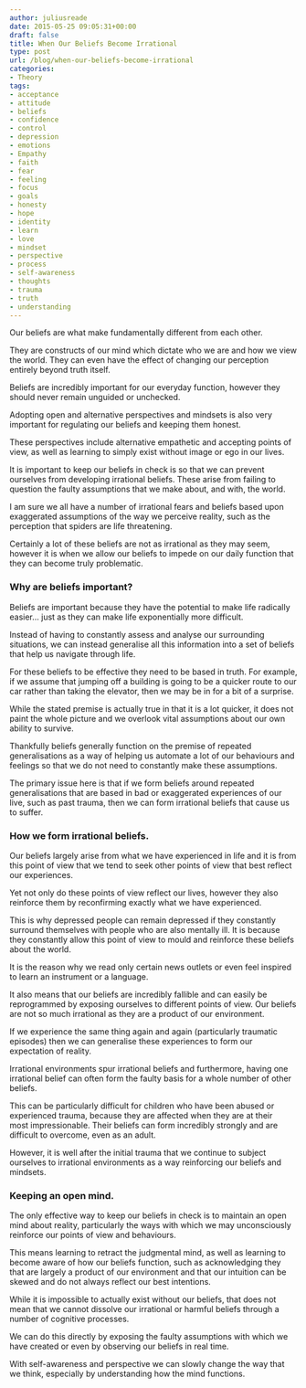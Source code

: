 ```yaml
---
author: juliusreade
date: 2015-05-25 09:05:31+00:00
draft: false
title: When Our Beliefs Become Irrational
type: post
url: /blog/when-our-beliefs-become-irrational
categories:
- Theory
tags:
- acceptance
- attitude
- beliefs
- confidence
- control
- depression
- emotions
- Empathy
- faith
- fear
- feeling
- focus
- goals
- honesty
- hope
- identity
- learn
- love
- mindset
- perspective
- process
- self-awareness
- thoughts
- trauma
- truth
- understanding
---
```


Our beliefs are what make fundamentally different from each other.

They are constructs of our mind which dictate who we are and how we view the world. They can even have the effect of changing our perception entirely beyond truth itself.

Beliefs are incredibly important for our everyday function, however they should never remain unguided or unchecked.

<!-- more -->

Adopting open and alternative perspectives and mindsets is also very important for regulating our beliefs and keeping them honest.

These perspectives include alternative empathetic and accepting points of view, as well as learning to simply exist without image or ego in our lives.

It is important to keep our beliefs in check is so that we can prevent ourselves from developing irrational beliefs. These arise from failing to question the faulty assumptions that we make about, and with, the world.

I am sure we all have a number of irrational fears and beliefs based upon exaggerated assumptions of the way we perceive reality, such as the perception that spiders are life threatening.

Certainly a lot of these beliefs are not as irrational as they may seem, however it is when we allow our beliefs to impede on our daily function that they can become truly problematic.


### Why are beliefs important?


Beliefs are important because they have the potential to make life radically easier… just as they can make life exponentially more difficult.

Instead of having to constantly assess and analyse our surrounding situations, we can instead generalise all this information into a set of beliefs that help us navigate through life.

For these beliefs to be effective they need to be based in truth. For example, if we assume that jumping off a building is going to be a quicker route to our car rather than taking the elevator, then we may be in for a bit of a surprise.

While the stated premise is actually true in that it is a lot quicker, it does not paint the whole picture and we overlook vital assumptions about our own ability to survive.

Thankfully beliefs generally function on the premise of repeated generalisations as a way of helping us automate a lot of our behaviours and feelings so that we do not need to constantly make these assumptions.

The primary issue here is that if we form beliefs around repeated generalisations that are based in bad or exaggerated experiences of our live, such as past trauma, then we can form irrational beliefs that cause us to suffer.


### How we form irrational beliefs.


Our beliefs largely arise from what we have experienced in life and it is from this point of view that we tend to seek other points of view that best reflect our experiences.

Yet not only do these points of view reflect our lives, however they also reinforce them by reconfirming exactly what we have experienced.

This is why depressed people can remain depressed if they constantly surround themselves with people who are also mentally ill. It is because they constantly allow this point of view to mould and reinforce these beliefs about the world.

It is the reason why we read only certain news outlets or even feel inspired to learn an instrument or a language.

It also means that our beliefs are incredibly fallible and can easily be reprogrammed by exposing ourselves to different points of view. Our beliefs are not so much irrational as they are a product of our environment.

If we experience the same thing again and again (particularly traumatic episodes) then we can generalise these experiences to form our expectation of reality.

Irrational environments spur irrational beliefs and furthermore, having one irrational belief can often form the faulty basis for a whole number of other beliefs.

This can be particularly difficult for children who have been abused or experienced trauma, because they are affected when they are at their most impressionable. Their beliefs can form incredibly strongly and are difficult to overcome, even as an adult.

However, it is well after the initial trauma that we continue to subject ourselves to irrational environments as a way reinforcing our beliefs and mindsets.


### Keeping an open mind.


The only effective way to keep our beliefs in check is to maintain an open mind about reality, particularly the ways with which we may unconsciously reinforce our points of view and behaviours.

This means learning to retract the judgmental mind, as well as learning to become aware of how our beliefs function, such as acknowledging they that are largely a product of our environment and that our intuition can be skewed and do not always reflect our best intentions.

While it is impossible to actually exist without our beliefs, that does not mean that we cannot dissolve our irrational or harmful beliefs through a number of cognitive processes.

We can do this directly by exposing the faulty assumptions with which we have created or even by observing our beliefs in real time.

With self-awareness and perspective we can slowly change the way that we think, especially by understanding how the mind functions.
